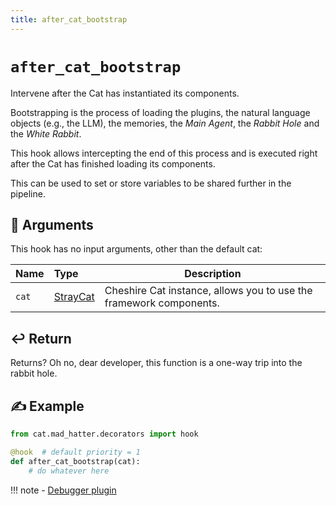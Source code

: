 ```yaml
---
title: after_cat_bootstrap
---
```


# `after_cat_bootstrap`

Intervene after the Cat has instantiated its components.

Bootstrapping is the process of loading the plugins, the natural language objects (e.g., the LLM), the memories,
the *Main Agent*, the *Rabbit Hole* and the *White Rabbit*.

This hook allows intercepting the end of this process and is executed right after the Cat has finished loading
its components.

This can be used to set or store variables to be shared further in the pipeline.

## &#x1F4C4; Arguments

This hook has no input arguments, other than the default cat:

| Name  | Type                                                                    | Description                                                        |
|:------|:------------------------------------------------------------------------|--------------------------------------------------------------------|
| `cat` | [StrayCat](../../../framework/cat-components/cheshire_cat/stray_cat.md) | Cheshire Cat instance, allows you to use the framework components. |

## &#x21A9;&#xFE0F; Return

Returns? Oh no, dear developer, this function is a one-way trip into the rabbit hole.

## &#x270D; Example

```python
from cat.mad_hatter.decorators import hook

@hook  # default priority = 1
def after_cat_bootstrap(cat):
    # do whatever here
```

!!! note
    - [Debugger plugin](https://github.com/sambarza/cc-vscode-debugpy)
